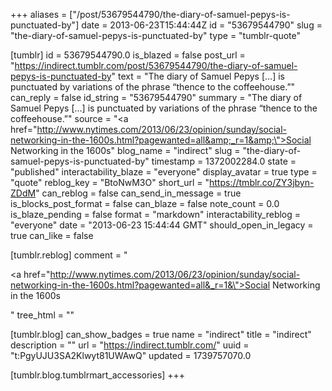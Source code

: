 +++
aliases = ["/post/53679544790/the-diary-of-samuel-pepys-is-punctuated-by"]
date = 2013-06-23T15:44:44Z
id = "53679544790"
slug = "the-diary-of-samuel-pepys-is-punctuated-by"
type = "tumblr-quote"

[tumblr]
id = 53679544790.0
is_blazed = false
post_url = "https://indirect.tumblr.com/post/53679544790/the-diary-of-samuel-pepys-is-punctuated-by"
text = "The diary of Samuel Pepys […] is punctuated by variations of the phrase “thence to the coffeehouse.”"
can_reply = false
id_string = "53679544790"
summary = "The diary of Samuel Pepys […] is punctuated by variations of the phrase “thence to the coffeehouse.”"
source = "<a href=\"http://www.nytimes.com/2013/06/23/opinion/sunday/social-networking-in-the-1600s.html?pagewanted=all&amp;_r=1&amp;\">Social Networking in the 1600s</a>"
blog_name = "indirect"
slug = "the-diary-of-samuel-pepys-is-punctuated-by"
timestamp = 1372002284.0
state = "published"
interactability_blaze = "everyone"
display_avatar = true
type = "quote"
reblog_key = "BtoNwM3O"
short_url = "https://tmblr.co/ZY3jbyn-ZDdM"
can_reblog = false
can_send_in_message = true
is_blocks_post_format = false
can_blaze = false
note_count = 0.0
is_blaze_pending = false
format = "markdown"
interactability_reblog = "everyone"
date = "2013-06-23 15:44:44 GMT"
should_open_in_legacy = true
can_like = false

[tumblr.reblog]
comment = "<p><a href=\"http://www.nytimes.com/2013/06/23/opinion/sunday/social-networking-in-the-1600s.html?pagewanted=all&_r=1&\">Social Networking in the 1600s</a></p>"
tree_html = ""

[tumblr.blog]
can_show_badges = true
name = "indirect"
title = "indirect"
description = ""
url = "https://indirect.tumblr.com/"
uuid = "t:PgyUJU3SA2Klwyt81UWAwQ"
updated = 1739757070.0

[tumblr.blog.tumblrmart_accessories]
+++
